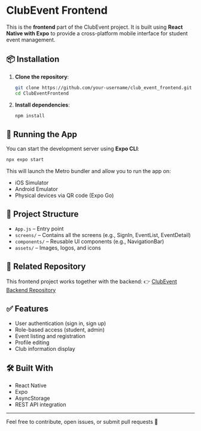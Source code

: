 # ClubEvent Frontend

This is the **frontend** part of the ClubEvent project. It is built using **React Native with Expo** to provide a cross-platform mobile interface for student event management.

## 📦 Installation

1. **Clone the repository**:
   ```bash
   git clone https://github.com/your-username/club_event_frontend.git
   cd ClubEventFrontend
   ```

2. **Install dependencies**:
   ```bash
   npm install
   ```

## 🚀 Running the App

You can start the development server using **Expo CLI**:

```bash
npx expo start
```

This will launch the Metro bundler and allow you to run the app on:
- iOS Simulator
- Android Emulator
- Physical devices via QR code (Expo Go)

## 📁 Project Structure

- `App.js` – Entry point
- `screens/` – Contains all the screens (e.g., SignIn, EventList, EventDetail)
- `components/` – Reusable UI components (e.g., NavigationBar)
- `assets/` – Images, logos, and icons

## 🔗 Related Repository

This frontend project works together with the backend:
👉 [ClubEvent Backend Repository](https://github.com/6igsm0ke/club__event_backend)

## ✅ Features

- User authentication (sign in, sign up)
- Role-based access (student, admin)
- Event listing and registration
- Profile editing
- Club information display

## 🛠️ Built With

- React Native
- Expo
- AsyncStorage
- REST API integration

---

Feel free to contribute, open issues, or submit pull requests 🚀
